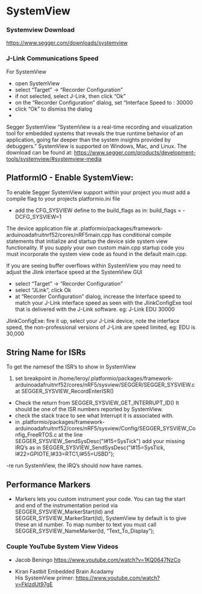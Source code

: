 # SystemView

### Systemview Download
https://www.segger.com/downloads/systemview

### J-Link Communications Speed
For SystemView
- open SystemView
- select “Target” → “Recorder Configuration”
- if not selected, select J-Link, then click “Ok”
- on the “Recorder Configuration” dialog, set “Interface Speed to : 30000
- click “Ok” to dismiss the dialog
- 
Segger SystemView
“SystemView is a real-time recording and visualization tool for embedded systems that reveals the true runtime behavior of an application, going far deeper than the system insights provided by debuggers.”
SystemView is supported on Windows, Mac, and Linux. The download can be found at: https://www.segger.com/products/development-tools/systemview/#systemview-media

## PlatformIO - Enable SystemView:
To enable Segger SystemView support within your project you must add a compile flag to your projects platformio.ini file
- add the CFG_SYSVIEW define to the build_flags as in:
build_flags = -DCFG_SYSVIEW=1

The device application file at .platformio/packages/framework-arduinoadafruitnrf52/cores/nRF5main.cpp 
has conditional compile statements that initialize and startup the device side system view functionality. If you supply your own custom main.cpp startup code you must incorporate the system view code as found in the default main.cpp.

If you are seeing buffer overflows within SystemView you may need to adjust the Jlink interface speed
at the SystemView GUI
- select “Target” → “Recorder Configuration”
- select “JLink”, click Ok
- at “Recorder Configuration” dialog, increase the Interface speed to match your J-Link interface speed as seen with the JlinkConfigExe tool that is delivered with the J-Link software. eg:  J-Link EDU 30000

JlinkConfigExe:  fire it up, select your J-Link device, note the interface speed, the non-professional versions of J-Link are speed limited, eg: EDU is 30,000

## String Name for ISRs
To get the namesof the ISR’s to show in SystemView
1. set breakpoint in /home/leroy/.platformio/packages/framework-arduinoadafruitnrf52/cores/nRF5/sysview/SEGGER/SEGGER_SYSVIEW.c at SEGGER_SYSVIEW_RecordEnterISR()
- Check the return from SEGGER_SYSVIEW_GET_INTERRUPT_ID()
It should be one of the ISR numbers reported by SystemView.
- check the stack trace to see what Interrupt it is associated with.
- in .platformio/packages/framework-arduinoadafruitnrf52/cores/nRF5/sysview/Config/SEGGER_SYSVIEW_Config_FreeRTOS.c at the line
SEGGER_SYSVIEW_SendSysDesc("I#15=SysTick")
add your missing IRQ’s as in
SEGGER_SYSVIEW_SendSysDesc("I#15=SysTick, I#22=GPIOTE,I#33=RTC1,I#55=USBD");

-re run SystemView, the IRQ’s should now have names.

## Performance Markers
-   Markers lets you custom instrument your code. You can tag the start and end of the instrumentation period via SEGGER_SYSVIEW_MarkerStart(Id) and  SEGGER_SYSVIEW_MarkerStart(Id), SystemView by default is to give these an id number. To map number to text you must call
SEGGER_SYSVIEW_NameMarker(Id, “Text_To_Display”);

### Couple YouTube System View Videos
* Jacob Beningo
https://www.youtube.com/watch?v=1KQ0647NzCo

* Kiran Fastbit Embedded Brain Acadamy  
His SystemView primer:
https://www.youtube.com/watch?v=FklzdUt97gE
